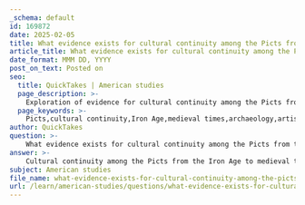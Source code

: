 ```yaml
---
_schema: default
id: 169872
date: 2025-02-05
title: What evidence exists for cultural continuity among the Picts from the Iron Age to medieval times?
article_title: What evidence exists for cultural continuity among the Picts from the Iron Age to medieval times?
date_format: MMM DD, YYYY
post_on_text: Posted on
seo:
  title: QuickTakes | American studies
  page_description: >-
    Exploration of evidence for cultural continuity among the Picts from the Iron Age to medieval times, highlighting archaeological findings, artistic expressions, and historical references.
  page_keywords: >-
    Picts,cultural continuity,Iron Age,medieval times,archaeology,artistic expressions,Caledonians,Pictish art,identity,historical texts
author: QuickTakes
question: >-
    What evidence exists for cultural continuity among the Picts from the Iron Age to medieval times?
answer: >-
    Cultural continuity among the Picts from the Iron Age to medieval times is a complex topic that involves examining various forms of evidence, including archaeological findings, historical texts, and artistic expressions. Here are some key points that illustrate this continuity:\n\n1. **Emergence of the Picts**: The Picts are first mentioned in Roman sources in the third century AD, transitioning from earlier references to the Caledonians. This suggests a continuity of identity, although the exact nature of this transition is debated. Some scholars argue that the Pictish identity may have been inherited from the Caledonians, while others propose that it was adopted in response to Roman descriptions.\n\n2. **Archaeological Evidence**: Archaeological findings, such as the remains of Iron Age settlements, provide insights into the lifestyle and culture of the Picts. These settlements often feature characteristics that persisted into the Pictish period, indicating a continuity of habitation and cultural practices. The presence of Pictish art, particularly in the form of carvings and symbols, further supports the idea of a continuous cultural identity.\n\n3. **Pictish Art and Culture**: The distinctive carvings and artwork attributed to the Picts reflect a unique cultural expression that likely evolved from earlier traditions. These artistic forms, which include intricate stone carvings and symbol stones, serve as a testament to the Picts' cultural identity and continuity over time.\n\n4. **Medieval References and Cultural Memory**: Medieval sources, such as the writings of Bede, provide origin legends for the Picts that often draw parallels with earlier descriptions of barbarian tribes. These texts suggest that there was a cultural memory of the Picts that linked them to their Iron Age predecessors, reinforcing the notion of continuity.\n\n5. **Debate on Identity**: The question of whether the Pictish identity was a direct continuation of the Caledonian culture or a new identity formed in response to external influences remains a topic of scholarly debate. Some argue that the Picts adopted their identity from Roman descriptions, while others maintain that they were the descendants of the Caledonians, thus preserving cultural practices and beliefs over time.\n\nIn summary, while there is evidence supporting cultural continuity among the Picts from the Iron Age to medieval times, the interpretation of this continuity is complex and influenced by various factors, including archaeological findings, historical narratives, and the interplay between different cultural identities.
subject: American studies
file_name: what-evidence-exists-for-cultural-continuity-among-the-picts-from-the-iron-age-to-medieval-times.md
url: /learn/american-studies/questions/what-evidence-exists-for-cultural-continuity-among-the-picts-from-the-iron-age-to-medieval-times
---
```


&nbsp;